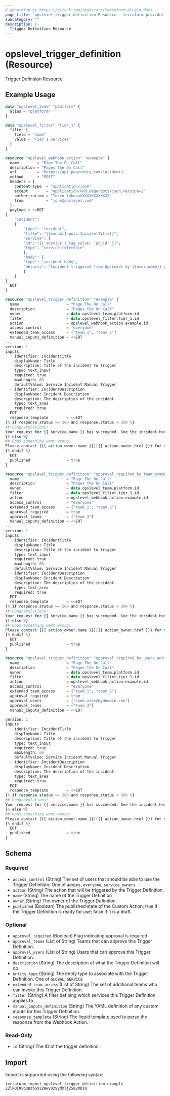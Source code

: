 ```yaml
---
# generated by https://github.com/hashicorp/terraform-plugin-docs
page_title: "opslevel_trigger_definition Resource - terraform-provider-opslevel"
subcategory: ""
description: |-
  Trigger Definition Resource
---
```


# opslevel_trigger_definition (Resource)

Trigger Definition Resource

## Example Usage

```terraform
data "opslevel_team" "platform" {
  alias = "platform"
}

data "opslevel_filter" "tier_1" {
  filter {
    field = "name"
    value = "Tier 1 Services"
  }
}

resource "opslevel_webhook_action" "example" {
  name        = "Page The On Call"
  description = "Pages the On Call"
  url         = "https://api.pagerduty.com/incidents"
  method      = "POST"
  headers = {
    content-type  = "application/json"
    accept        = "application/vnd.pagerduty+json;version=2"
    authorization = "Token token=XXXXXXXXXXXXX"
    from          = "john@opslevel.com"
  }
  payload = <<EOT
{
    "incident":
    {
        "type": "incident",
        "title": "{{manualInputs.IncidentTitle}}",
        "service": {
        "id": "{{ service | tag_value: 'pd_id' }}",
        "type": "service_reference"
        },
        "body": {
        "type": "incident_body",
        "details": "Incident triggered from OpsLevel by {{user.name}} with the email {{user.email}}. {{manualInputs.IncidentDescription}}"
        }
    }
}
  EOT
}

resource "opslevel_trigger_definition" "example" {
  name                     = "Page The On Call"
  description              = "Pages the On Call"
  owner                    = data.opslevel_team.platform.id
  filter                   = data.opslevel_filter.tier_1.id
  action                   = opslevel_webhook_action.example.id
  access_control           = "everyone"
  extended_team_access     = ["team_1", "team_2"]
  manual_inputs_definition = <<EOT
---
version: 1
inputs:
  - identifier: IncidentTitle
    displayName: Title
    description: Title of the incident to trigger
    type: text_input
    required: true
    maxLength: 60
    defaultValue: Service Incident Manual Trigger
  - identifier: IncidentDescription
    displayName: Incident Description
    description: The description of the incident
    type: text_area
    required: true
  EOT
  response_template        = <<EOT
{% if response.status >= 200 and response.status < 300 %}
## Congratulations!
Your request for {{ service.name }} has succeeded. See the incident here: {{response.body.incident.html_url}}
{% else %}
## Oops something went wrong!
Please contact [{{ action_owner.name }}]({{ action_owner.href }}) for more help.
{% endif %}
  EOT
  published                = true
}

resource "opslevel_trigger_definition" "approval_required_by_team_example" {
  name                     = "Page The On Call"
  description              = "Pages the On Call"
  owner                    = data.opslevel_team.platform.id
  filter                   = data.opslevel_filter.tier_1.id
  action                   = opslevel_webhook_action.example.id
  access_control           = "everyone"
  extended_team_access     = ["team_1", "team_2"]
  approval_required        = true
  approval_teams           = ["team_3"]
  manual_inputs_definition = <<EOT
---
version: 1
inputs:
  - identifier: IncidentTitle
    displayName: Title
    description: Title of the incident to trigger
    type: text_input
    required: true
    maxLength: 60
    defaultValue: Service Incident Manual Trigger
  - identifier: IncidentDescription
    displayName: Incident Description
    description: The description of the incident
    type: text_area
    required: true
  EOT
  response_template        = <<EOT
{% if response.status >= 200 and response.status < 300 %}
## Congratulations!
Your request for {{ service.name }} has succeeded. See the incident here: {{response.body.incident.html_url}}
{% else %}
## Oops something went wrong!
Please contact [{{ action_owner.name }}]({{ action_owner.href }}) for more help.
{% endif %}
  EOT
  published                = true
}

resource "opslevel_trigger_definition" "approval_required_by_users_and_teams_example" {
  name                     = "Page The On Call"
  description              = "Pages the On Call"
  owner                    = data.opslevel_team.platform.id
  filter                   = data.opslevel_filter.tier_1.id
  action                   = opslevel_webhook_action.example.id
  access_control           = "everyone"
  extended_team_access     = ["team_1", "team_2"]
  approval_required        = true
  approval_users           = ["some.user@mydomain.com"]
  approval_teams           = ["team_3"]
  manual_inputs_definition = <<EOT
---
version: 1
inputs:
  - identifier: IncidentTitle
    displayName: Title
    description: Title of the incident to trigger
    type: text_input
    required: true
    maxLength: 60
    defaultValue: Service Incident Manual Trigger
  - identifier: IncidentDescription
    displayName: Incident Description
    description: The description of the incident
    type: text_area
    required: true
  EOT
  response_template        = <<EOT
{% if response.status >= 200 and response.status < 300 %}
## Congratulations!
Your request for {{ service.name }} has succeeded. See the incident here: {{response.body.incident.html_url}}
{% else %}
## Oops something went wrong!
Please contact [{{ action_owner.name }}]({{ action_owner.href }}) for more help.
{% endif %}
  EOT
  published                = true
}
```

<!-- schema generated by tfplugindocs -->
## Schema

### Required

- `access_control` (String) The set of users that should be able to use the Trigger Definition. One of `admins`, `everyone`, `service_owners`
- `action` (String) The action that will be triggered by the Trigger Definition.
- `name` (String) The name of the Trigger Definition
- `owner` (String) The owner of the Trigger Definition.
- `published` (Boolean) The published state of the Custom Action; true if the Trigger Definition is ready for use; false if it is a draft.

### Optional

- `approval_required` (Boolean) Flag indicating approval is required.
- `approval_teams` (List of String) Teams that can approve this Trigger Definition.
- `approval_users` (List of String) Users that can approve this Trigger Definition.
- `description` (String) The description of what the Trigger Definition will do.
- `entity_type` (String) The entity type to associate with the Trigger Definition. One of `GLOBAL`, `SERVICE`
- `extended_team_access` (List of String) The set of additional teams who can invoke this Trigger Definition.
- `filter` (String) A filter defining which services this Trigger Definition applies to.
- `manual_inputs_definition` (String) The YAML definition of any custom inputs for this Trigger Definition.
- `response_template` (String) The liquid template used to parse the response from the Webhook Action.

### Read-Only

- `id` (String) The ID of the trigger definition.

## Import

Import is supported using the following syntax:

```shell
terraform import opslevel_trigger_definition.example Z2lkOi8vb3BzbGV2ZWwvU2VydmljZS82MDI0
```
